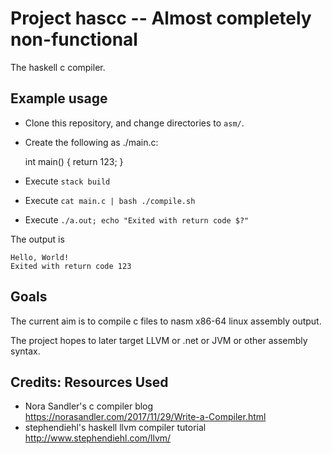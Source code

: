 # Project hascc -- Almost completely non-functional
The haskell c compiler.


## Example usage

- Clone this repository, and change directories to `asm/`. 
- Create the following as ./main.c:

    int main()
    {
        return 123;
    }
    
- Execute `stack build`
- Execute `cat main.c | bash ./compile.sh`
- Execute `./a.out; echo "Exited with return code $?"`

The output is

    Hello, World!
    Exited with return code 123





## Goals
The current aim is to compile c files to nasm x86-64 linux assembly output.

The project hopes to later target LLVM or .net or JVM or other assembly syntax.



## Credits: Resources Used
 - Nora Sandler's c compiler blog https://norasandler.com/2017/11/29/Write-a-Compiler.html
 - stephendiehl's haskell llvm compiler tutorial http://www.stephendiehl.com/llvm/
